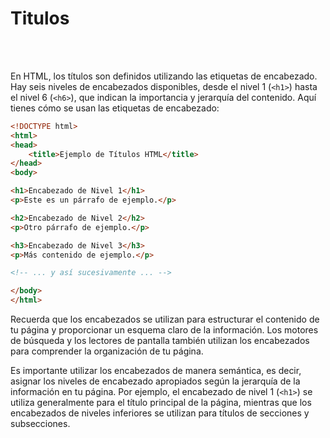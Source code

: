 # Titulos

<br>
<br>

En HTML, los títulos son definidos utilizando las etiquetas de encabezado. Hay seis niveles de encabezados disponibles, desde el nivel 1 (`<h1>`) hasta el nivel 6 (`<h6>`), que indican la importancia y jerarquía del contenido. Aquí tienes cómo se usan las etiquetas de encabezado:

```html
<!DOCTYPE html>
<html>
<head>
    <title>Ejemplo de Títulos HTML</title>
</head>
<body>

<h1>Encabezado de Nivel 1</h1>
<p>Este es un párrafo de ejemplo.</p>

<h2>Encabezado de Nivel 2</h2>
<p>Otro párrafo de ejemplo.</p>

<h3>Encabezado de Nivel 3</h3>
<p>Más contenido de ejemplo.</p>

<!-- ... y así sucesivamente ... -->

</body>
</html>
```

Recuerda que los encabezados se utilizan para estructurar el contenido de tu página y proporcionar un esquema claro de la información. Los motores de búsqueda y los lectores de pantalla también utilizan los encabezados para comprender la organización de tu página.

Es importante utilizar los encabezados de manera semántica, es decir, asignar los niveles de encabezado apropiados según la jerarquía de la información en tu página. Por ejemplo, el encabezado de nivel 1 (`<h1>`) se utiliza generalmente para el título principal de la página, mientras que los encabezados de niveles inferiores se utilizan para títulos de secciones y subsecciones.